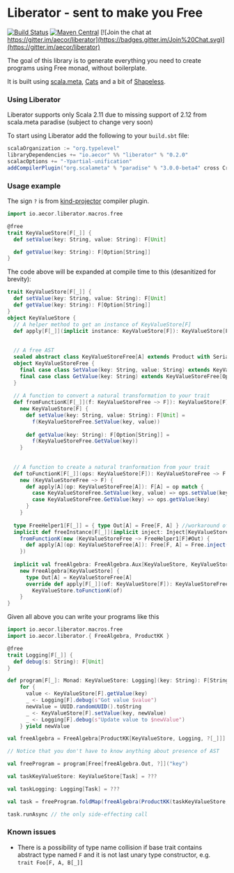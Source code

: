 # Liberator - sent to make you Free

[![Build Status](https://img.shields.io/travis/aecor/liberator/master.svg)](https://travis-ci.org/aecor/liberator)
[![Maven Central](https://img.shields.io/maven-central/v/io.aecor/liberator_2.11.svg)](https://github.com/aecor/liberator)
[![Join the chat at https://gitter.im/aecor/liberator](https://badges.gitter.im/Join%20Chat.svg)](https://gitter.im/aecor/liberator)

The goal of this library is to generate everything you need to create programs using Free monad, without boilerplate.

It is built using [scala.meta](http://scalameta.org), [Cats](https://github.com/typelevel/cats) and a bit of [Shapeless](https://github.com/milessabin/shapeless).

### Using Liberator

Liberator supports only Scala 2.11 due to missing support of 2.12 from scala.meta paradise (subject to change very soon)

To start using Liberator add the following to your `build.sbt` file:

```scala
scalaOrganization := "org.typelevel"
libraryDependencies += "io.aecor" %% "liberator" % "0.2.0"
scalacOptions += "-Ypartial-unification"
addCompilerPlugin("org.scalameta" % "paradise" % "3.0.0-beta4" cross CrossVersion.full)
```

### Usage example

The sign `?` is from [kind-projector](https://github.com/non/kind-projector) compiler plugin.

```scala
import io.aecor.liberator.macros.free

@free
trait KeyValueStore[F[_]] {
  def setValue(key: String, value: String): F[Unit]

  def getValue(key: String): F[Option[String]]
}
```

The code above will be expanded at compile time to this (desanitized for brevity):
```scala
trait KeyValueStore[F[_]] {
  def setValue(key: String, value: String): F[Unit]
  def getValue(key: String): F[Option[String]]
}
object KeyValueStore {
  // A helper method to get an instance of KeyValueStore[F]
  def apply[F[_]](implicit instance: KeyValueStore[F]): KeyValueStore[F] = instance
  
  
  // A free AST
  sealed abstract class KeyValueStoreFree[A] extends Product with Serializable
  object KeyValueStoreFree {
    final case class SetValue(key: String, value: String) extends KeyValueStoreFree[Unit]
    final case class GetValue(key: String) extends KeyValueStoreFree[Option[String]]
  }
  
  // A function to convert a natural transformation to your trait
  def fromFunctionK[F[_]](f: KeyValueStoreFree ~> F]): KeyValueStore[F] = 
    new KeyValueStore[F] {
      def setValue(key: String, value: String): F[Unit] = 
        f(KeyValueStoreFree.SetValue(key, value))
        
      def getValue(key: String): F[Option[String]] = 
        f(KeyValueStoreFree.GetValue(key))
    }
    
    
  // A function to create a natural tranformation from your trait
  def toFunctionK[F[_]](ops: KeyValueStore[F]): KeyValueStoreFree ~> F = 
    new (KeyValueStoreFree ~> F) {
      def apply[A](op: KeyValueStoreFree[A]): F[A] = op match {
        case KeyValueStoreFree.SetValue(key, value) => ops.setValue(key, value)
        case KeyValueStoreFree.GetValue(key) => ops.getValue(key)
      }
    }
    
  type FreeHelper1[F[_]] = { type Out[A] = Free[F, A] } //workaround of a bug in scala.meta
  implicit def freeInstance[F[_]](implicit inject: Inject[KeyValueStoreFree, F]): KeyValueStore[FreeHelper1[F]#Out] = 
    fromFunctionK(new (KeyValueStoreFree ~> FreeHelper1[F]#Out) { 
      def apply[A](op: KeyValueStoreFree[A]): Free[F, A] = Free.inject(op) 
    })
    
  implicit val freeAlgebra: FreeAlgebra.Aux[KeyValueStore, KeyValueStoreFree] = 
    new FreeAlgebra[KeyValueStore] {
      type Out[A] = KeyValueStoreFree[A]
      override def apply[F[_]](of: KeyValueStore[F]): KeyValueStoreFree ~> F = 
        KeyValueStore.toFunctionK(of)
    }
}

```

Given all above you can write your programs like this

```scala
import io.aecor.liberator.macros.free
import io.aecor.liberator.{ FreeAlgebra, ProductKK }

@free
trait Logging[F[_]] {
  def debug(s: String): F[Unit]
}

def program[F[_]: Monad: KeyValueStore: Logging](key: String): F[String] =
    for {
      value <- KeyValueStore[F].getValue(key)
      _ <- Logging[F].debug(s"Got value $value")
      newValue = UUID.randomUUID().toString
      _ <- KeyValueStore[F].setValue(key, newValue)
      _ <- Logging[F].debug(s"Update value to $newValue")
    } yield newValue    

val freeAlgebra = FreeAlgebra[ProductKK[KeyValueStore, Logging, ?[_]]]

// Notice that you don't have to know anything about presence of AST

val freeProgram = program[Free[freeAlgebra.Out, ?]]("key")

val taskKeyValueStore: KeyValueStore[Task] = ???

val taskLogging: Logging[Task] = ???

val task = freeProgram.foldMap(freeAlgebra(ProductKK(taskKeyValueStore, taskLogging)))

task.runAsync // the only side-effecting call
```

### Known issues
- There is a possibility of type name collision if base trait contains abstract type named `F` and it is not last unary type constructor, e.g. `trait Foo[F, A, B[_]]`
